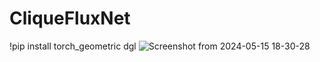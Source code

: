 # CliqueFluxNet
!pip install torch_geometric dgl
![Screenshot from 2024-05-15 18-30-28](https://github.com/SoheilaMolaei/CliqueFluxNet/assets/63698187/9632510d-9c53-485f-9e55-01d07615411a)

